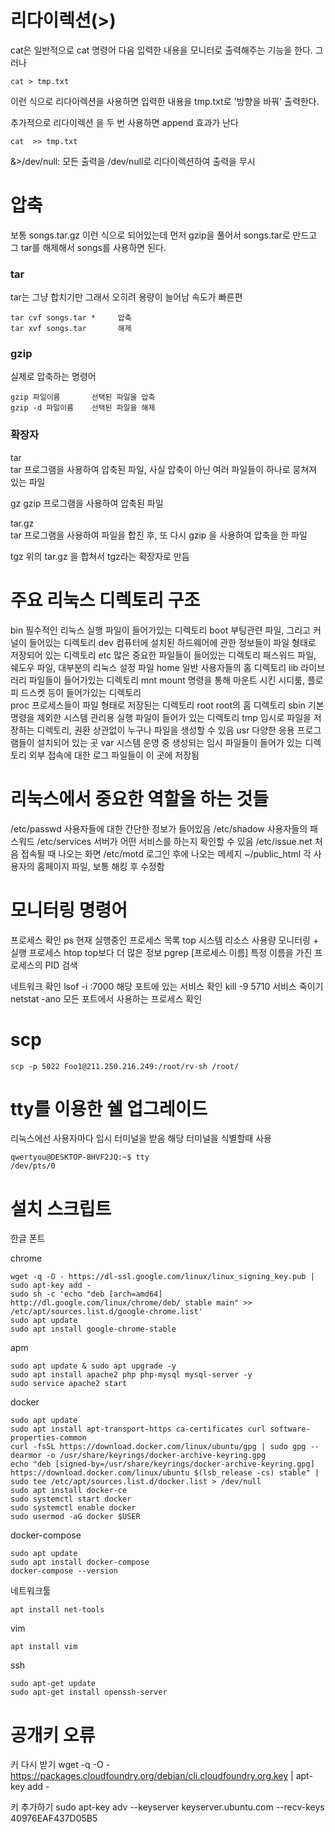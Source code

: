 # 리다이렉션(>)
cat은 일반적으로 cat 명령어 다음 입력한 내용을 모니터로
출력해주는 기능을 한다. 그러나

	cat > tmp.txt

이런 식으로 리다이렉션을 사용하면 입력한 내용을 tmp.txt로
'방향을 바꿔' 출력한다.

추가적으로 리다이렉션 을 두 번 사용하면 append 효과가 난다

	cat  >> tmp.txt
	
&>/dev/null: 모든 출력을 /dev/null로 리다이렉션하여 출력을 무시


# 압축
보통 songs.tar.gz 이런 식으로 되어있는데
먼저 gzip을 풀어서 songs.tar로 만드고
그 tar를 해제해서 songs를 사용하면 된다.

### tar
tar는 그냥 합치기만 그래서 오히려 용량이 늘어남 속도가 빠른편

	tar cvf songs.tar *		압축
	tar xvf songs.tar		해제
### gzip
실제로 압축하는 명령어

	gzip 파일이름		선택된 파일을 압축
	gzip -d 파일이름	선택된 파일을 해제
### 확장자	
tar		
tar 프로그램을 사용하여 압축된 파일,
사실 압축이 아닌 여러 파일들이 하나로 뭉쳐져 있는 파일

gz 
gzip 프로그램을 사용하여 압축된 파일

tar.gz	
tar 프로그램을 사용하여 파일을 합친 후, 또 다시 gzip 을 사용하여 압축을 한 파일

tgz
위의 tar.gz 을 합쳐서 tgz라는 확장자로 만듬

# 주요 리눅스 디렉토리 구조	

bin		필수적인 리눅스 실행 파일이 들어가있는 디렉토리
boot	부팅관련 파일, 그리고 커널이 들어있는 디렉토리
dev		컴퓨터에 설치된 하드웨어에 관한 정보들이 파일 형태로 저장되어 있는 디렉토리
etc		많은 중요한 파일들이 들어있는 디렉토리 패스워드 파일, 쉐도우 파일, 대부분의 리눅스 설정 파일
home	일반 사용자들의 홈 디렉토리
lib		라이브러리 파일들이 들어가있는 디렉토리
mnt	mount 명령을 통해 마운트 시킨 시디룸, 플로피 드스켓 등이 들어가있는 디렉토리			
proc	프로세스들이 파일 형태로 저장된는 디렉토리
root	root의 홈 디렉토리
sbin	기본 명령을 제외한 시스템 관리용 실행 파일이 들어가 있는 디렉토리
tmp		임시로 파일을 저장하는 디렉토리, 권환 상관없이 누구나 파일을 생성할 수 있음
usr		다양한 응용 프로그램들이 설치되어 있는 곳
var		시스템 운영 중 생성되는 임시 파일들이 들어가 있는 디렉토리 외부 접속에 대한 로그 파일들이 이 곳에 저장됨
	

# 리눅스에서 중요한 역할을 하는 것들

/etc/passwd		사용자들에 대한 간단한 정보가 들어있음
/etc/shadow		사용자들의 패스워드
/etc/services	서버가 어떤 서비스를 하는지 확인할 수 있음
/etc/issue.net	처음 접속될 때 나오는 화면
/etc/motd		로그인 후에 나오는 메세지
~/public_html	각 사용자의 홈페이지 파일, 보통 해킹 후 수정함


# 모니터링 명령어

프로세스 확인
	ps 		현재 실행중인 프로세스 목록
	top		시스템 리소스 사용량 모니터링 + 실행 프로세스
	htop 	top보다 더 많은 정보
	pgrep [프로세스 이름]		특정 이름을 가진 프로세스의 PID 검색

네트워크 확인
	lsof -i :7000	해당 포트에 있는 서비스 확인
	kill -9 5710	서비스 죽이기
	netstat -ano	모든 포트에서 사용하는 프로세스 확인	

# scp
	scp -p 5022 Foo1@211.250.216.249:/root/rv-sh /root/


# tty를 이용한 쉘 업그레이드
리눅스에선 사용자마다 임시 터미널을 받음 해당 터미널을 식별할때 사용

	qwertyou@DESKTOP-8HVF2JQ:~$ tty
	/dev/pts/0


# 설치 스크립트
한글 폰트

chrome

	wget -q -O - https://dl-ssl.google.com/linux/linux_signing_key.pub | sudo apt-key add -
	sudo sh -c 'echo "deb [arch=amd64] http://dl.google.com/linux/chrome/deb/ stable main" >> /etc/apt/sources.list.d/google-chrome.list'
	sudo apt update
	sudo apt install google-chrome-stable

apm

	sudo apt update & sudo apt upgrade -y
	sudo apt install apache2 php php-mysql mysql-server -y
	sudo service apache2 start

docker

	sudo apt update
	sudo apt install apt-transport-https ca-certificates curl software-properties-common
	curl -fsSL https://download.docker.com/linux/ubuntu/gpg | sudo gpg --dearmor -o /usr/share/keyrings/docker-archive-keyring.gpg
	echo "deb [signed-by=/usr/share/keyrings/docker-archive-keyring.gpg] https://download.docker.com/linux/ubuntu $(lsb_release -cs) stable" | sudo tee /etc/apt/sources.list.d/docker.list > /dev/null
	sudo apt install docker-ce
	sudo systemctl start docker
	sudo systemctl enable docker
	sudo usermod -aG docker $USER

docker-compose

	sudo apt update
	sudo apt install docker-compose
	docker-compose --version

네트워크툴

	apt install net-tools

vim

	apt install vim

ssh

	sudo apt-get update
	sudo apt-get install openssh-server


# 공개키 오류

키 다시 받기
	wget -q -O - https://packages.cloudfoundry.org/debian/cli.cloudfoundry.org.key | apt-key add -

키 추가하기
	sudo apt-key adv --keyserver keyserver.ubuntu.com --recv-keys 40976EAF437D05B5